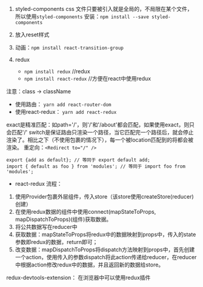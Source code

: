 1. styled-components
css 文件只要被引入就是全局的，不局限在某个文件，所以使用`styled-components`
安装：`npm install --save styled-components`

2. 放入reset样式
3. 动画：`npm install react-transition-group`
4. redux 
   - `npm install redux`  //redux
   - `npm install react-redux`   //方便在react中使用redux


注意：class -> className

- 使用路由： `yarn add react-router-dom`
- 使用react-redux： `yarn add react-redux`

exact是精准匹配：如path='/'，则'/'和'/about'都会匹配，如果使用exact，则只会匹配'/'
switch是保证路由只渲染一个路径，当它匹配完一个路径后，就会停止渲染了。相比之下（不使用<Switch>包裹的情况下），每一个被location匹配到的<Route>将都会被渲染。
重定向：`<Redirect to="/" />`

```JS
export {add as default}; // 等同于 export default add;
import { default as foo } from 'modules'; // 等同于 import foo from 'modules';
```


- react-redux 流程：
1. 使用Provider包裹外层组件，传入store（该store使用createStore(reducer)创建）
2. 在使用redux数据的组件中使用connect(mapStateToProps, mapDispatchToProps)(组件)获取数据。
3. 将公共数据写在reducer中
4. 获取数据：mapStateToProps将redux中的数据映射到props中，传入的state参数即redux的数据，return即可；
5. 改变数据：mapDispatchToProps将dispatch方法映射到props中，首先创建一个action，使用传入的参数dispatch将此action传递给reducer，在reducer中根据action修改redux中的数据，并且返回新的数据给store。


redux-devtools-extension： 在浏览器中可以使用redux插件